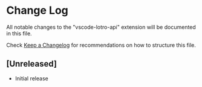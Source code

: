 # Change Log

All notable changes to the "vscode-lotro-api" extension will be documented in this file.

Check [Keep a Changelog](http://keepachangelog.com/) for recommendations on how to structure this file.

## [Unreleased]

- Initial release